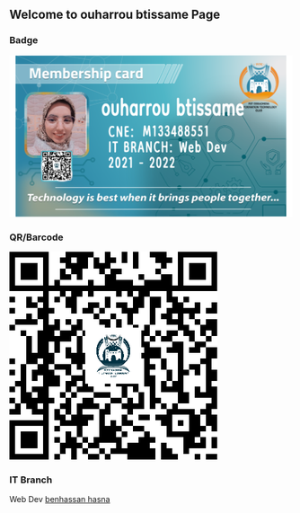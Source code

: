 ## Welcome to ouharrou btissame Page


### Badge
![Image](badges/ouharroubtissame.png)

### QR/Barcode
![Image](qr/qr_ouharroubtissame.png)
### IT Branch
Web Dev
[benhassan hasna](./benhassanhasna.md)

